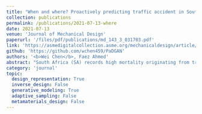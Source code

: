 ```yaml
---
title: "When and where? Proactively predicting traffic accident in South Africa: our machine learning competition winning approach"
collection: publications
permalink: /publications/2021-07-13-where
date: 2021-07-13
venue: 'Journal of Mechanical Design'
paperurl: '/files/pdf/publications/md_143_3_031703.pdf'
link: 'https://asmedigitalcollection.asme.org/mechanicaldesign/article/143/3/031703/1087578'
github: 'https://github.com/wchen459/PaDGAN'
authors: '<b>Wei Chen</b>, Faez Ahmed'
abstract: "South Africa (SA) records high mortality originating from traffic accident annually making the country to be ranked highly among nations with the highest traffic mortality globally. There is seemingly no study that has attempted to forecast when and where next accident will occur in SA. This study aims to use machine learning method to predict traffic accident in SA for every hour ranging between 1 January and 31 March 2019 at a segment ID. We obtained details of accidents that occurred in Cape Town, SA between 2016 and 2019 SANRAL, Uber Movement and Cape Town FMS via Zindi competition platform. This research adopted Catboost and LightGBM models to predict the traffic incident occurrence. Our model shows a F1 score of 0.11. The results of this research will aid prediction of accident occurrence at a particular road segment hourly."
category: 'journal'
topic: 
  design_representation: True
  inverse_design: False
  generative_modeling: True
  adaptive_sampling: False
  metamaterials_design: False
---
```

